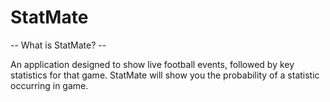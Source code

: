 # StatMate

-- What is StatMate? -- 

An application designed to show live football events, followed by key statistics for that game.
StatMate will show you the probability of a statistic occurring in game. 


